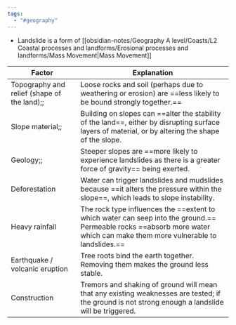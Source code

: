 ```yaml
---
tags:
  - "#geography"
---
```

- Landslide is a form of [[obsidian-notes/Geography A level/Coasts/L2 Coastal processes and landforms/Erosional processes and landforms/Mass Movement|Mass Movement]]

| Factor                                      | Explanation                                                                                                                                                       |
| ------------------------------------------- | ----------------------------------------------------------------------------------------------------------------------------------------------------------------- |
| Topography and relief (shape of the land);; | Loose rocks and soil (perhaps due to weathering or erosion) are ==less likely to be bound strongly together.==                                                  |
| Slope material;;                            | Building on slopes can ==alter the stability of the land==, either by disrupting surface layers of material, or by altering the shape of the slope.                   |
| Geology;;                                    | Steeper slopes are ==more likely to experience landslides as there is a greater force of gravity== being exerted.                                                     |
| Deforestation                               | Water can trigger landslides and mudslides because ==it alters the pressure within the slope==, which leads to slope instability.                                     |
| Heavy rainfall                              | The rock type influences the ==extent to which water can seep into the ground.== Permeable rocks ==absorb more water which can make them more vulnerable to landslides.== |
| Earthquake / volcanic eruption              | Tree roots bind the earth together. Removing them makes the ground less stable.                                                                                   |
| Construction                                | Tremors and shaking of ground will mean that any existing weaknesses are tested; if the ground is not strong enough a landslide will be triggered.                |
